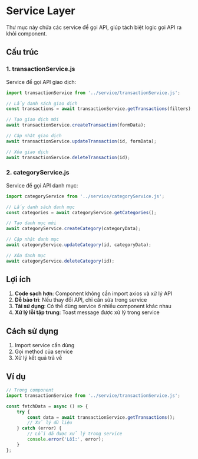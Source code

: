 # Service Layer

Thư mục này chứa các service để gọi API, giúp tách biệt logic gọi API ra khỏi component.

## Cấu trúc

### 1. transactionService.js
Service để gọi API giao dịch:

```javascript
import transactionService from '../service/transactionService.js';

// Lấy danh sách giao dịch
const transactions = await transactionService.getTransactions(filters);

// Tạo giao dịch mới
await transactionService.createTransaction(formData);

// Cập nhật giao dịch
await transactionService.updateTransaction(id, formData);

// Xóa giao dịch
await transactionService.deleteTransaction(id);
```

### 2. categoryService.js
Service để gọi API danh mục:

```javascript
import categoryService from '../service/categoryService.js';

// Lấy danh sách danh mục
const categories = await categoryService.getCategories();

// Tạo danh mục mới
await categoryService.createCategory(categoryData);

// Cập nhật danh mục
await categoryService.updateCategory(id, categoryData);

// Xóa danh mục
await categoryService.deleteCategory(id);
```

## Lợi ích

1. **Code sạch hơn**: Component không cần import axios và xử lý API
2. **Dễ bảo trì**: Nếu thay đổi API, chỉ cần sửa trong service
3. **Tái sử dụng**: Có thể dùng service ở nhiều component khác nhau
4. **Xử lý lỗi tập trung**: Toast message được xử lý trong service

## Cách sử dụng

1. Import service cần dùng
2. Gọi method của service
3. Xử lý kết quả trả về

## Ví dụ

```javascript
// Trong component
import transactionService from '../service/transactionService.js';

const fetchData = async () => {
    try {
        const data = await transactionService.getTransactions();
        // Xử lý dữ liệu
    } catch (error) {
        // Lỗi đã được xử lý trong service
        console.error('Lỗi:', error);
    }
};
``` 
